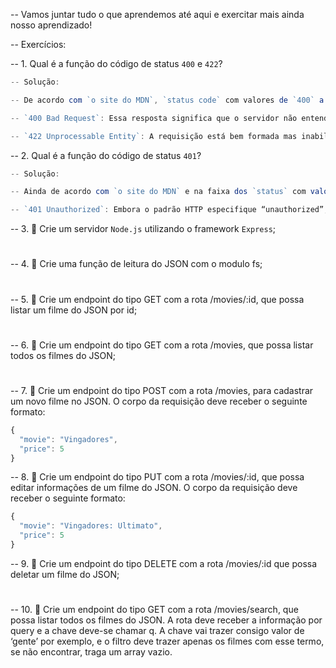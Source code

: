 -- Vamos juntar tudo o que aprendemos até aqui e exercitar mais ainda nosso aprendizado!

-- Exercícios:

-- 1. Qual é a função do código de status `400` e `422`?
```js
-- Solução: 

-- De acordo com `o site do MDN`, `status code` com valores de `400` a `499`, são `erros do cliente`:

-- `400 Bad Request`: Essa resposta significa que o servidor não entendeu a requisição, pois está com uma `sintaxe inválida`.

-- `422 Unprocessable Entity`: A requisição está bem formada mas inabilitada para ser seguida devido aos `erros semânticos`.
```

-- 2. Qual é a função do código de status `401`?
```js
-- Solução: 

-- Ainda de acordo com `o site do MDN` e na faixa dos `status` com valores `400`:

-- `401 Unauthorized`: Embora o padrão HTTP especifique “unauthorized”, semanticamente, essa resposta significa “unauthenticated”. Ou seja, o cliente deve se autenticar para obter a resposta solicitada.
```

-- 3. 🚀 Crie um servidor `Node.js` utilizando o framework `Express`;

#

-- 4. 🚀 Crie uma função de leitura do JSON com o modulo fs;

#

-- 5. 🚀 Crie um endpoint do tipo GET com a rota /movies/:id, que possa listar um filme do JSON por id;

#

-- 6. 🚀 Crie um endpoint do tipo GET com a rota /movies, que possa listar todos os filmes do JSON;

#

-- 7. 🚀 Crie um endpoint do tipo POST com a rota /movies, para cadastrar um novo filme no JSON.
O corpo da requisição deve receber o seguinte formato:
```js
{
  "movie": "Vingadores",
  "price": 5
}
```

-- 8. 🚀 Crie um endpoint do tipo PUT com a rota /movies/:id, que possa editar informações de um filme do JSON.
O corpo da requisição deve receber o seguinte formato:
```js
{
  "movie": "Vingadores: Ultimato",
  "price": 5
}
```

-- 9. 🚀 Crie um endpoint do tipo DELETE com a rota /movies/:id que possa deletar um filme do JSON;

#

-- 10. 🚀 Crie um endpoint do tipo GET com a rota /movies/search, que possa listar todos os filmes do JSON.
A rota deve receber a informação por query e a chave deve-se chamar q. A chave vai trazer consigo valor de ‘gente’ por exemplo, e o filtro deve trazer apenas os filmes com esse termo, se não encontrar, traga um array vazio.
